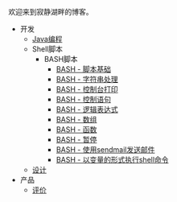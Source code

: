 欢迎来到寂静湖畔的博客。

- 开发
  - [Java编程](java)
  - Shell脚本
	  - BASH脚本
		  - [BASH - 脚本基础](dev/script/bash/bash_basic.md)
		  - [BASH - 字符串处理](dev/script/bash/bash_string.md)
		  - [BASH - 控制台打印](dev/script/bash/Print_in_Console.md)
		  - [BASH - 控制语句](dev/script/bash/bash_control_flow.md)
		  - [BASH - 逻辑表达式](dev/script/bash/bash_logic_expression.md)
		  - [BASH - 数组](dev/script/bash/bash_array.md)
		  - [BASH - 函数](dev/script/bash/bash_function.md)
		  - [BASH - 暂停](dev/script/bash/bash_pause.md)
		  - [BASH - 使用sendmail发送邮件](dev/script/bash/bash_sendmail.md)
		  - [BASH - 以变量的形式执行shell命令](dev/script/bash/bash_execute_variable_command.md)
  - [设计](design)
- 产品
  - [评价](review)